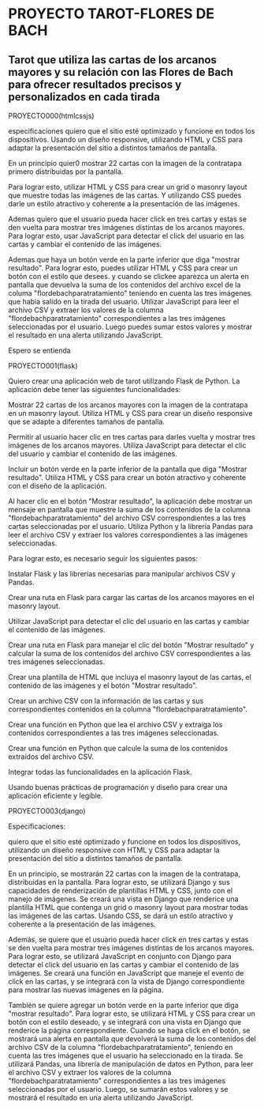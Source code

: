 <h1>PROYECTO TAROT-FLORES DE BACH</h1>
<h2>Tarot que utiliza las cartas de los arcanos mayores y su relación con las 
Flores de Bach para ofrecer resultados precisos y personalizados en cada tirada</h2>


PROYECTO000(htmlcssjs)



especificaciones 
quiero que el sitio esté optimizado y funcione en todos los dispositivos. 
Usando un diseño responsive, utilizando HTML y CSS para adaptar la presentación 
del sitio a distintos tamaños de pantalla.


En un principio quier0 mostrar 22 cartas con la imagen de la contratapa 
primero distribuidas por la pantalla. 


Para lograr esto, utilizar HTML y CSS para crear un grid o masonry layout 
que muestre todas las imágenes de las cartas. Y utilizando CSS puedes darle 
un estilo atractivo y coherente a la presentación de las imágenes.


Ademas quiero que el usuario pueda hacer click en tres cartas y estas se den vuelta 
para mostrar tres imágenes distintas de los arcanos mayores. Para lograr esto, usar JavaScript 
para detectar el click del usuario en las cartas y cambiar el contenido de las imágenes.


Ademas que haya un botón verde en la parte inferior que diga "mostrar resultado". 
Para lograr esto, puedes utilizar HTML y CSS para crear un botón con el estilo que desees. 
y cuando se clickee aparezca un alerta en pantalla que devuelva la suma de los contenidos 
del archivo excel de la columa "flordebachparatratamiento" teniendo en cuenta las tres 
imágenes que habia salido en la tirada del usuario. Utilizar JavaScript para leer el archivo CSV 
y extraer los valores de la columna "flordebachparatratamiento" correspondientes a las 
tres imágenes seleccionadas por el usuario. Luego puedes sumar estos valores y
mostrar el resultado en una alerta utilizando JavaScript.


Espero se entienda








PROYECTO001(flask)

Quiero crear una aplicación web de tarot utilizando Flask de Python. La aplicación debe tener
las siguientes funcionalidades:


Mostrar 22 cartas de los arcanos mayores con la imagen de la contratapa en un masonry layout. 
Utiliza HTML y CSS para crear un diseño responsive que se adapte a diferentes tamaños de pantalla.


Permitir al usuario hacer clic en tres cartas para darles vuelta y mostrar tres imágenes de los 
arcanos mayores. Utiliza JavaScript para detectar el clic del usuario y cambiar el contenido de 
las imágenes.


Incluir un botón verde en la parte inferior de la pantalla que diga "Mostrar resultado". Utiliza 
HTML y CSS para crear un botón atractivo y coherente con el diseño de la aplicación.


Al hacer clic en el botón "Mostrar resultado", la aplicación debe mostrar un mensaje en pantalla 
que muestre la suma de los contenidos de la columna "flordebachparatratamiento" del archivo CSV 
correspondientes a las tres cartas seleccionadas por el usuario. Utiliza Python y la librería Pandas 
para leer el archivo CSV y extraer los valores correspondientes a las imágenes seleccionadas.



Para lograr esto, es necesario seguir los siguientes pasos:


Instalar Flask y las librerías necesarias para manipular archivos CSV y Pandas.


Crear una ruta en Flask para cargar las cartas de los arcanos mayores en el masonry layout.


Utilizar JavaScript para detectar el clic del usuario en las cartas y cambiar el contenido de las imágenes.



Crear una ruta en Flask para manejar el clic del botón "Mostrar resultado" y calcular la suma de los
contenidos del archivo CSV correspondientes a las tres imágenes seleccionadas.



Crear una plantilla de HTML que incluya el masonry layout de las cartas, el contenido de las imágenes
y el botón "Mostrar resultado".


Crear un archivo CSV con la información de las cartas y sus correspondientes contenidos en la 
columna "flordebachparatratamiento".


Crear una función en Python que lea el archivo CSV y extraiga los contenidos correspondientes a las 
tres imágenes seleccionadas.


Crear una función en Python que calcule la suma de los contenidos extraídos del archivo CSV.


Integrar todas las funcionalidades en la aplicación Flask.


Usando buenas prácticas de programación y diseño para crear una aplicación eficiente y legible.



PROYECTO003(django)



Especificaciones: 

quiero que el sitio esté optimizado y funcione en todos los dispositivos, utilizando un diseño responsive con HTML y CSS para adaptar la presentación del sitio a distintos tamaños de pantalla.



En un principio, se mostrarán 22 cartas con la imagen de la contratapa, distribuidas en la pantalla. Para lograr esto, se utilizará Django y sus capacidades de renderización de plantillas HTML y CSS, junto con el manejo de imágenes. Se creará una vista en Django que renderice una plantilla HTML que contenga un grid o masonry layout para mostrar todas las imágenes de las cartas. Usando CSS, se dará un estilo atractivo y coherente a la presentación de las imágenes.



Además, se quiere que el usuario pueda hacer click en tres cartas y estas se den vuelta para mostrar tres imágenes distintas de los arcanos mayores. Para lograr esto, se utilizará JavaScript en conjunto con Django para detectar el click del usuario en las cartas y cambiar el contenido de las imágenes. Se creará una función en JavaScript que maneje el evento de click en las cartas, y se integrará con la vista de Django correspondiente para mostrar las nuevas imágenes en la página.





También se quiere agregar un botón verde en la parte inferior que diga "mostrar resultado". Para lograr esto, se utilizará HTML y CSS para crear un botón con el estilo deseado, y se integrará con una vista en Django que renderice la página correspondiente. Cuando se haga click en el botón, se mostrará una alerta en pantalla que devolverá la suma de los contenidos del archivo CSV de la columna "flordebachparatratamiento", teniendo en cuenta las tres imágenes que el usuario ha seleccionado en la tirada. Se utilizará Pandas, una librería de manipulación de datos en Python, para leer el archivo CSV y extraer los valores de la columna "flordebachparatratamiento" correspondientes a las tres imágenes seleccionadas por el usuario. Luego, se sumarán estos valores y se mostrará el resultado en una alerta utilizando JavaScript.

